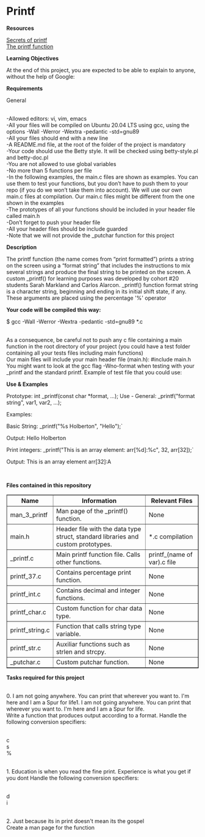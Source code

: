 
<h1><b> Printf </b></h1>


<b>Resources</b>

<a href="https://s3.eu-west-3.amazonaws.com/hbtn.intranet/uploads/misc/2022/11/d38f88e96a617135804dca9f9c49632751e06aa7.pdf?X-Amz-Algorithm=AWS4-HMAC-SHA256&X-Amz-Credential=AKIA4MYA5JM5DUTZGMZG%2F20230313%2Feu-west-3%2Fs3%2Faws4_request&X-Amz-Date=20230313T003259Z&X-Amz-Expires=86400&X-Amz-SignedHeaders=host&X-Amz-Signature=03f267a6bae2fd1dc0533a884cbfa9b67ff43370e2bec3bf8b18698793eacb90"> Secrets of printf</a>
<br><a href="https://www.it.uc3m.es/pbasanta/asng/course_notes/input_output_printf_en.html#:~:text=8.3.-,4.,be%20printed%20on%20the%20screen"> The printf function</a>

<b>Learning Objectives</b>

At the end of this project, you are expected to be able to explain to anyone, without the help of Google:

<b>Requirements</b>

General

<br>-Allowed editors: vi, vim, emacs
<br>-All your files will be compiled on Ubuntu 20.04 LTS using gcc, using the options -Wall -Werror -Wextra -pedantic -std=gnu89
<br>-All your files should end with a new line
<br>-A README.md file, at the root of the folder of the project is mandatory
<br>-Your code should use the Betty style. It will be checked using betty-style.pl and betty-doc.pl
<br>-You are not allowed to use global variables
<br>-No more than 5 functions per file
<br>-In the following examples, the main.c files are shown as examples. You can use them to test your functions, but you don’t have to push them to your repo (if you do we won’t take them into account). We will use our own main.c files at compilation. Our main.c files might be different from the one shown in the examples
<br>-The prototypes of all your functions should be included in your header file called main.h
<br>-Don’t forget to push your header file
<br>-All your header files should be include guarded
<br>-Note that we will not provide the _putchar function for this project

<b>Description</b>

The printf function (the name comes from “print formatted”) prints a string on the screen using a “format string” that includes the instructions to mix several strings and produce the final string to be printed on the screen.    A custom _printf() for learning purposes was developed by cohort #20 students Sarah Markland and Carlos Alarcon.  _printf() function format string is a character string, beginning and ending in its initial shift state, if any. These arguments are placed using the percentage '%' operator

 
<b>Your code will be compiled this way: </b>

$ gcc -Wall -Werror -Wextra -pedantic -std=gnu89 *.c

<br>As a consequence, be careful not to push any c file containing a main function in the root directory of your project (you could have a test folder containing all your tests files including main functions)
<br>Our main files will include your main header file (main.h): #include main.h
<br>You might want to look at the gcc flag -Wno-format when testing with your _printf and the standard printf. Example of test file that you could use:

<b>Use & Examples </b>

Prototype: int _printf(const char *format, ...); Use - General: _printf("format string", var1, var2, ...);

Examples:

Basic String: _printf("%s Holberton", "Hello");`

Output: Hello Holberton

Print integers: _printf("This is an array element: arr[%d]:%c", 32, arr[32]);`

Output: This is an array element arr[32]:A

<br>

<b>Files contained in this repository</b>

<TABLE BORDER>
	<TR>
		<TH>Name</TH> <TH>Information</TH> <TH>Relevant Files</TH>
	</TR>
	<TR>
		<TD>man_3_printf</TD> <TD>Man page of the _printf() function.</TD> <TD>None</TD>
	</TR>
	<TR>
		<TD>main.h</TD> <TD>Header file with the data type struct, standard libraries and custom prototypes.</TD> <TD>*.c compilation</TD>
	</TR>
        <TR>
		<TD>_printf.c</TD> <TD>Main printf function file. Calls other functions.</TD> <TD>printf_(name of var).c file</TD>
	</TR>
        <TR>
		<TD>printf_37.c</TD> <TD>Contains percentage print function.</TD> <TD>None</TD>
	</TR>
        <TR>
		<TD>printf_int.c</TD> <TD>Contains decimal and integer functions.</TD> <TD>None</TD>
	</TR>
        <TR>
		<TD>printf_char.c</TD> <TD>Custom function for char data type.</TD> <TD>None</TD>
	</TR>
        <TR>
		<TD>printf_string.c</TD> <TD>Function that calls string type variable.</TD> <TD>None</TD>
	</TR>
         <TR>
		<TD>printf_str.c</TD> <TD>Auxiliar functions such as strlen and strcpy.</TD> <TD>None</TD>
	</TR>
        <TR>
		<TD>_putchar.c</TD> <TD>Custom putchar function.</TD> <TD>None</TD>
	</TR>   
</TABLE>

<b>Tasks required for this project</b>

<br>0. I am not going anywhere. You can print that wherever you want to. I'm here and I am a Spur for life1. I am not going anywhere. You can print that wherever you want to. I'm here and I am a Spur for life.
<br>Write a function that produces output according to a format. Handle the following conversion specifiers:

<br>c
<br>s
<br>%

<br>1. Education is when you read the fine print. Experience is what you get if you dont
Handle the following conversion specifiers:

<br>d
<br>i

<br>2. Just because its in print doesn't mean its the gospel
<br>Create a man page for the function
